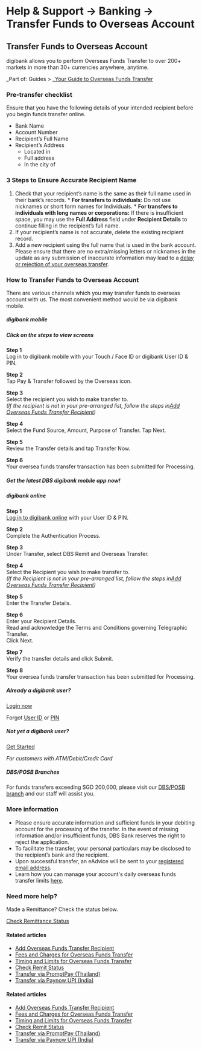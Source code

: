 # Help & Support -> Banking -> Transfer Funds to Overseas Account

## Transfer Funds to Overseas Account

digibank allows you to perform Overseas Funds Transfer to over 200+ markets in more than 30+ currencies anywhere, anytime.

_Part of: Guides > _[Your Guide to Overseas Funds Transfer](https://www.dbs.com.sg/personal/support/guide-remit.html)

  


### Pre-transfer checklist

Ensure that you have the following details of your intended recipient before you begin funds transfer online. 

  * Bank Name
  * Account Number
  * Recipient’s Full Name
  * Recipient’s Address 
    * Located in
    * Full address
    * In the city of

  


### 3 Steps to Ensure Accurate Recipient Name

  1. Check that your recipient’s name is the same as their full name used in their bank’s records. 
    * **For transfers to individuals:** Do not use nicknames or short form names for Individuals.
    * **For transfers to individuals with long names or corporations:** If there is insufficient space, you may use the **Full Address** field under **Recipient Details** to continue filling in the recipient’s full name.
  2. If your recipient’s name is not accurate, delete the existing recipient record.
  3. Add a new recipient using the full name that is used in the bank account. Please ensure that there are no extra/missing letters or nicknames in the update as any submission of inaccurate information may lead to a [delay or rejection of your overseas transfer](https://www.dbs.com.sg/personal/support/bank-overseas-funds-transfer-delayed.html#inaccurate-missing-info).



### How to Transfer Funds to Overseas Account

There are various channels which you may transfer funds to overseas account with us. The most convenient method would be via digibank mobile.

#####  digibank mobile

##### **Click on the steps to view screens**

**Step 1**  
Log in to digibank mobile with your Touch / Face ID or digibank User ID & PIN. 

**Step 2**  
Tap Pay & Transfer followed by the Overseas icon. 

**Step 3**  
Select the recipient you wish to make transfer to.  
_(If the recipient is not in your pre-arranged list, follow the steps in[Add Overseas Funds Transfer Recipient](https://www.dbs.com.sg/personal/support/bank-overseas-funds-transfer-remittance-add-recipient.html))_

**Step 4**  
Select the Fund Source, Amount, Purpose of Transfer. Tap Next. 

**Step 5**  
Review the Transfer details and tap Transfer Now. 

**Step 6**  
Your oversea funds transfer transaction has been submitted for Processing. 

##### Get the latest DBS digibank mobile app now!

[](https://itunes.apple.com/us/app/dbs-mobile-banking/id1068403826) [](https://play.google.com/store/apps/details?id=com.dbs.sg.dbsmbanking) [](https://appgallery.huawei.com/#/app/C101888471)

#####  digibank online

**Step 1**  
[Log in to digibank online](https://internet-banking.dbs.com.sg/) with your User ID & PIN. 

**Step 2**  
Complete the Authentication Process. 

**Step 3**  
Under Transfer, select DBS Remit and Overseas Transfer. 

**Step 4**  
Select the Recipient you wish to make transfer to.  
_(If the Recipient is not in your pre-arranged list, follow the steps in[Add Overseas Funds Transfer Recipient](https://www.dbs.com.sg/personal/support/bank-overseas-funds-transfer-remittance-add-recipient.html))_

**Step 5**  
Enter the Transfer Details. 

**Step 6**  
Enter your Recipient Details.  
Read and acknowledge the Terms and Conditions governing Telegraphic Transfer.  
Click Next. 

**Step 7**  
Verify the transfer details and click Submit. 

**Step 8**  
Your oversea funds transfer transaction has been submitted for Processing. 

##### Already a digibank user?

[Login now](https://internet-banking.dbs.com.sg/)

Forgot [User ID](https://www.dbs.com.sg/personal/ibanking/ibapl/ib-printuid.html) or [PIN](https://www.dbs.com.sg/personal/ibanking/ibapl/ib-resetpin.html)

##### Not yet a digibank user?

[Get Started](https://www.dbs.com.sg/personal/ibanking/ibapl/ib-apply.html)

_For customers with ATM/Debit/Credit Card_

#####  DBS/POSB Branches

For funds transfers exceeding SGD 200,000, please visit our [DBS/POSB branch](https://www.dbs.com.sg/index/locator.page) and our staff will assist you. 

### More information

  * Please ensure accurate information and sufficient funds in your debiting account for the processing of the transfer. In the event of missing information and/or insufficient funds, DBS Bank reserves the right to reject the application.
  * To facilitate the transfer, your personal particulars may be disclosed to the recipient’s bank and the recipient.
  * Upon successful transfer, an eAdvice will be sent to your [registered email address](https://www.dbs.com.sg/personal/support/general-profile-update-email-address.html).
  * Learn how you can manage your account's daily overseas funds transfer limits [here](https://www.dbs.com.sg/personal/support/bank-overseas-funds-transfer-change-funds-transfer-limit.html).



### Need more help?

Made a Remittance? Check the status below.  
  
[Check Remittance Status](https://chatbanking.dbs.com/mbsg/GCE/K101HS001)

#### Related articles

  * [Add Overseas Funds Transfer Recipient](https://www.dbs.com.sg/personal/support/bank-overseas-funds-transfer-remittance-add-recipient.html)
  * [Fees and Charges for Overseas Funds Transfer](https://www.dbs.com.sg/personal/support/bank-overseas-funds-transfer-fees-and-charges.html)
  * [Timing and Limits for Overseas Funds Transfer](https://www.dbs.com.sg/personal/support/bank-overseas-funds-transfer-service-standards.html)
  * [Check Remit Status](https://www.dbs.com.sg/personal/support/bank-overseas-funds-transfer-check-remit-status.html)
  * [Transfer via PromptPay (Thailand)](https://www.dbs.com.sg/personal/support/bank-overseas-funds-transfer-promptpay-thailand.html)
  * [Transfer via Paynow UPI (India)](https://www.dbs.com.sg/personal/support/bank-overseas-paynow-upi.html)



#### Related articles

  * [Add Overseas Funds Transfer Recipient](https://www.dbs.com.sg/personal/support/bank-overseas-funds-transfer-remittance-add-recipient.html)
  * [Fees and Charges for Overseas Funds Transfer](https://www.dbs.com.sg/personal/support/bank-overseas-funds-transfer-fees-and-charges.html)
  * [Timing and Limits for Overseas Funds Transfer](https://www.dbs.com.sg/personal/support/bank-overseas-funds-transfer-service-standards.html)
  * [Check Remit Status](https://www.dbs.com.sg/personal/support/bank-overseas-funds-transfer-check-remit-status.html)
  * [Transfer via PromptPay (Thailand)](https://www.dbs.com.sg/personal/support/bank-overseas-funds-transfer-promptpay-thailand.html)
  * [Transfer via Paynow UPI (India)](https://www.dbs.com.sg/personal/support/bank-overseas-paynow-upi.html)


